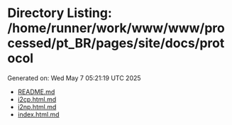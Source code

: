 # Directory Listing: /home/runner/work/www/www/processed/pt_BR/pages/site/docs/protocol
Generated on: Wed May  7 05:21:19 UTC 2025

- [README.md](README.md)
- [i2cp.html.md](i2cp.html.md)
- [i2np.html.md](i2np.html.md)
- [index.html.md](index.html.md)
